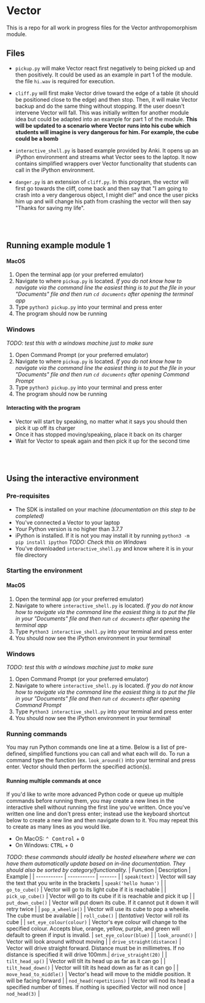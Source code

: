 # Vector

This is a repo for all work in progress files for the Vector anthropomorphism module.

## Files
* `pickup.py` will make Vector react first negatively to being picked up and then positively. It could be used as an example in part 1 of the module. the file `hi.wav` is required for execution.

* `cliff.py` will first make Vector drive toward the edge of a table (it should be positioned close to the edge) and then stop. Then, it will make Vector backup and do the same thing without stopping. If the user doesn't intervene Vector will fall. This was initially written for another module idea but could be adapted into an example for part 1 of the module. **This will be updated to a scenario where Vector runs into his cube which students will imagine is very dangerous for him. For example, the cube could be a bomb**

* `interactive_shell.py` is based example provided by Anki. It opens up an iPython environment and streams what Vector sees to the laptop. It now contains simplified wrappers over Vector functionality that students can call in the iPython environment.

* `danger.py` is an extension of `cliff.py`. In this program, the vector will first go towards the cliff, come back and then say that "I am going to crash into a very dangerous object, I might die!" and once the user picks him up and will change his path from crashing the vector will then say "Thanks for saving my life".
<br>
<br>

## Running example module 1
#### MacOS 
1. Open the terminal app (or your preferred emulator)
2. Navigate to where `pickup.py` is located. *If you do not know how to navigate via the command line the easiest thing is to put the file in your "Documents" file and then run `cd documents` after opening the terminal app*
3. Type `python3 pickup.py` into your terminal and press enter
4. The program should now be running

### Windows
*TODO: test this with a windows machine just to make sure*
1. Open Command Prompt (or your preferred emulator)
2. Navigate to where `pickup.py` is located. *If you do not know how to navigate via the command line the easiest thing is to put the file in your "Documents" file and then run `cd documents` after opening Command Prompt*
3. Type `python3 pickup.py` into your terminal and press enter
4. The program should now be running

#### Interacting with the program
* Vector will start by speaking, no matter what it says you should then pick it up off its charger
* Once it has stopped moving/speaking, place it back on its charger
* Wait for Vector to speak again and then pick it up for the second time

<br>
<br>

## Using the interactive environment

### Pre-requisites
* The SDK is installed on your machine *(documentation on this step to be completed)*
* You've connected a Vector to your laptop
* Your Python version is no higher than 3.7.7
* iPython is installed. If it is not you may install it by running `python3 -m pip install ipython` *TODO: Check this on Windows*
* You've downloaded `interactive_shell.py` and know where it is in your file directory

### Starting the environment
#### MacOS 
1. Open the terminal app (or your preferred emulator)
2. Navigate to where `interactive_shell.py` is located. *If you do not know how to navigate via the command line the easiest thing is to put the file in your "Documents" file and then run `cd documents` after opening the terminal app*
3. Type `Python3 interactive_shell.py` into your terminal and press enter
4. You should now see the iPython environment in your terminal!

### Windows
*TODO: test this with a windows machine just to make sure*
1. Open Command Prompt (or your preferred emulator)
2. Navigate to where `interactive_shell.py` is located. *If you do not know how to navigate via the command line the easiest thing is to put the file in your "Documents" file and then run `cd documents` after opening Command Prompt*
3. Type `Python3 interactive_shell.py` into your terminal and press enter
4. You should now see the iPython environment in your terminal!

### Running commands
You may run Python commands one line at a time. Below is a list of pre-defined, simplified functions you can call and what each will do. To run a command type the function (ex. `look_around()` into your terminal and press enter. Vector should then perform the specified action(s).

#### Running multiple commands at once
If you'd like to write more advanced Python code or queue up multiple commands before running them, you may create a new lines in the interactive shell without running the first line you've written. Once you've written one line and don't press enter; instead use the keyboard shortcut below to create a new line and then navigate down to it. You may repeat this to create as many lines as you would like. 
* On MacOS: <kbd>⌃ Control</kbd> + <kbd>O</kbd>
* On Windows: <kbd>CTRL</kbd> + <kbd>O</kbd>


*TODO: these commands should ideally be hosted elsewhere where we can have them automatically update based on in-line documentation. They should also be sorted by category/functionality.*
| Function    | Description | Example |
| ----------- | ----------- | ------- |
| `speak(text)`  | Vector will say the text that you write in the brackets | `speak('hello human')` |
| `go_to_cube()` | Vector will go to its light cube if it is reachable |
| `pick_up_cube()` | Vector will go to its cube if it is reachable and pick it up |
| `put_down_cube()` | Vector will put down its cube. If it cannot put it down it will retry twice |
| `pop_a_wheelie()` | Vector will use its cube to pop a wheelie. The cube must be available |
| `roll_cube()` | (*tentative*) Vector will roll its cube |
| `set_eye_colour(colour)` | Vector's eye colour will change to the specified colour. Accepts blue, orange, yellow, purple, and green will default to green if input is invalid. | `set_eye_colour(blue)` |
| `look_around()` | Vector will look around without moving |
| `drive_straight(distance)` | Vector will drive straight forward. Distance must be in millimetres. If no distance is specified it will drive 100mm.| `drive_straight(20)` |
| `tilt_head_up()` | Vector will tilt its head up as far as it can go |
| `tilt_head_down()` | Vector will tilt its head down as far as it can go |
| `move_head_to_middle()` | Vector's head will move to the middle position. It will be facing forward |
| `nod_head(repetitions)` | Vector will nod its head a specified number of times. If nothing is specified Vector will nod once | `nod_head(3)` |


